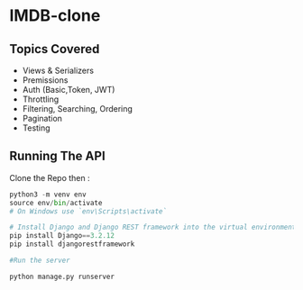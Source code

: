 
# IMDB-clone




## Topics Covered

- Views & Serializers
- Premissions
- Auth (Basic,Token, JWT)
- Throttling
- Filtering, Searching, Ordering
- Pagination
- Testing


## Running The API

Clone the Repo then :

```python
python3 -m venv env
source env/bin/activate  
# On Windows use `env\Scripts\activate`

# Install Django and Django REST framework into the virtual environment
pip install Django==3.2.12
pip install djangorestframework

#Run the server 

python manage.py runserver
```
